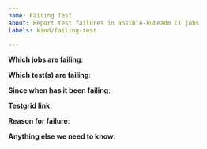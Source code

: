 ```yaml
---
name: Failing Test
about: Report test failures in ansible-kubeadm CI jobs
labels: kind/failing-test

---
```


<!-- Please only use this template for submitting reports about failing tests in ansible-kubeadm CI jobs -->

**Which jobs are failing**:

**Which test(s) are failing**:

**Since when has it been failing**:

**Testgrid link**:

**Reason for failure**:

**Anything else we need to know**:
